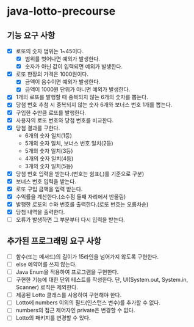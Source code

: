 # java-lotto-precourse

## 기능 요구 사항
- [x] 로또의 숫자 범위는 1~45이다.
  - [x] 범위를 벗어나면 예외가 발생한다.
  - [x] 숫자가 아닌 값이 입력되면 예외가 발생한다.
- [x] 로또 한장의 가격은 1000원이다.
  - [x] 금액이 음수이면 예외가 발생한다.
  - [x] 금액이 1000원 단위가 아니면 예외가 발생한다.
- [x] 1개의 로또를 발행할 때 중복되지 않는 6개의 숫자를 뽑는다.
- [x] 당첨 번호 추첨 시 중복되지 않는 숫자 6개와 보너스 번호 1개를 뽑는다.
- [x] 구입한 수만큼 로또를 발행한다.
- [x] 사용자의 로또 번호와 당첨 번호를 비교한다.
- [x] 당첨 결과를 구한다.
  - 6개의 숫자 일치(1등)
  - 5개의 숫자 일치, 보너스 번호 일치(2등)
  - 5개의 숫자 일치(3등)
  - 4개의 숫자 일치(4등)
  - 3개의 숫자 일치(5등)
- [x] 당첨 번호 입력을 받는다.(번호는 쉼표(,)를 기준으로 구분)
- [x] 보너스 번호 입력을 받는다.
- [x] 로또 구입 금액을 입력 받는다.
- [x] 수익률을 계산한다.(소수점 둘째 자리에서 반올림)
- [x] 발행한 로또의 수와 번호를 출력한다.(로또 번호는 오름차순)
- [x] 당첨 내역을 출력한다.
- [ ] 오류가 발생하면 그 부분부터 다시 입력을 받는다.

## 추가된 프로그래밍 요구 사항
- [ ] 함수(또는 메서드)의 길이가 15라인을 넘어가지 않도록 구현한다.
- [ ] else 예약어를 쓰지 않는다.
- [ ] Java Enum을 적용하여 프로그램을 구현한다.
- [ ] 구현한 기능에 대한 단위 테스트를 작성한다. 단, UI(System.out, System.in, Scanner) 로직은 제외한다.
- [ ] 제공된 Lotto 클래스를 사용하여 구현해야 한다.
- [ ] Lotto에 numbers 이외의 필드(인스턴스 변수)를 추가할 수 없다.
- [ ] numbers의 접근 제어자인 private은 변경할 수 없다.
- [ ] Lotto의 패키지를 변경할 수 있다.
